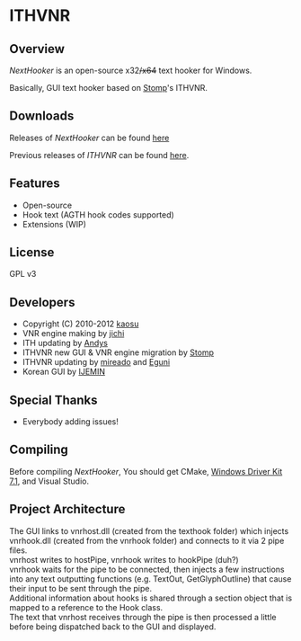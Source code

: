 # ITHVNR



## Overview

*NextHooker* is an open-source x32~~/x64~~ text hooker for Windows.

Basically, GUI text hooker based on [Stomp](http://www.hongfire.com/forum/showthread.php/438331-ITHVNR-ITH-with-the-VNR-engine)'s ITHVNR.

## Downloads

Releases of *NextHooker* can be found [here](https://github.com/Artikash/NextHooker/releases)

Previous releases of *ITHVNR* can be found [here](https://github.com/mireado/ITHVNR/releases).

## Features

- Open-source
- Hook text (AGTH hook codes supported)
- Extensions (WIP)

## License

GPL v3

## Developers

- Copyright (C) 2010-2012  [kaosu](qiupf2000@gmail.com)
- VNR engine making by [jichi](http://sakuradite.com/topic)
- ITH updating by [Andys](http://www.hongfire.com/forum/member/126633-andys)
- ITHVNR new GUI & VNR engine migration by [Stomp](http://www.hongfire.com/forum/member/325894-stomp)
- ITHVNR updating by [mireado](http://blog.naver.com/mireado) and [Eguni](https://github.com/Eguni)
- Korean GUI by [IJEMIN](https://github.com/IJEMIN)

## Special Thanks

- Everybody adding issues!

## Compiling

Before compiling *NextHooker*, You should get CMake, [Windows Driver Kit 7.1](http://www.microsoft.com/en-us/download/details.aspx?id=11800), and Visual Studio.

## Project Architecture

The GUI links to vnrhost.dll (created from the texthook folder) which injects vnrhook.dll (created from the vnrhook folder) and connects to it via 2 pipe files.<br>
vnrhost writes to hostPipe, vnrhook writes to hookPipe (duh?)<br>
vnrhook waits for the pipe to be connected, then injects a few instructions into any text outputting functions (e.g. TextOut, GetGlyphOutline) that cause their input to be sent through the pipe.<br>
Additional information about hooks is shared through a section object that is mapped to a reference to the Hook class.<br>
The text that vnrhost receives through the pipe is then processed a little before being dispatched back to the GUI and displayed.
